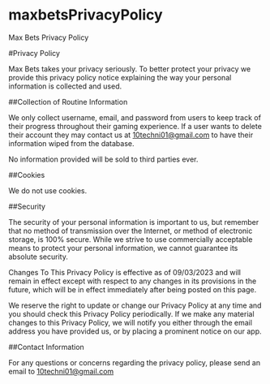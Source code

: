 # maxbetsPrivacyPolicy
Max Bets Privacy Policy


#Privacy Policy

Max Bets takes your privacy seriously. To better protect your privacy we provide this privacy policy notice explaining the way your personal information is collected and used.

##Collection of Routine Information

We only collect username, email, and password from users to keep track of their progress throughout their gaming experience. If a user wants to delete their account they may contact us at 10techni01@gmail.com to have their information wiped from the database.

No information provided will be sold to third parties ever.

##Cookies

We do not use cookies.

##Security

The security of your personal information is important to us, but remember that no method of transmission over the Internet, or method of electronic storage, is 100% secure. While we strive to use commercially acceptable means to protect your personal information, we cannot guarantee its absolute security.

Changes To This Privacy Policy is effective as of 09/03/2023 and will remain in effect except with respect to any changes in its provisions in the future, which will be in effect immediately after being posted on this page.

We reserve the right to update or change our Privacy Policy at any time and you should check this Privacy Policy periodically. If we make any material changes to this Privacy Policy, we will notify you either through the email address you have provided us, or by placing a prominent notice on our app.

##Contact Information

For any questions or concerns regarding the privacy policy, please send an email to 10techni01@gmail.com
